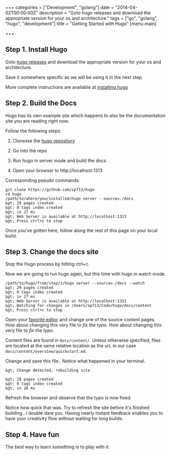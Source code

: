 +++
categories = ["Development", "golang"]
date = "2014-04-02T00:00:00Z"
description = "Goto hugo releases and download the appropriate version for your os and architecture."
tags = ["go", "golang", "hugo", "development"]
title = "Getting Started with Hugo"
[menu.main]

+++


## Step 1. Install Hugo

Goto [hugo releases](https://github.com/spf13/hugo/releases) and download the
appropriate version for your os and architecture.

Save it somewhere specific as we will be using it in the next step.

More complete instructions are available at [installing hugo](/overview/installing/)

## Step 2. Build the Docs

Hugo has its own example site which happens to also be the documentation site
you are reading right now.

Follow the following steps:

1. Clonssse the [hugo repository](http://github.com/spf13/hugo)

1. Go into the repo

1. Run hugo in server mode and build the docs

1. Open your browser to http://localhost:1313

Corresponding pseudo commands:

```
git clone https://github.com/spf13/hugo
cd hugo
/path/to/where/you/installed/hugo server --source=./docs
&gt; 29 pages created
&gt; 0 tags index created
&gt; in 27 ms
&gt; Web Server is available at http://localhost:1313
&gt; Press ctrl+c to stop

```

Once you've gotten here, follow along the rest of this page on your local build.

## Step 3. Change the docs site

Stop the Hugo process by hitting ctrl+c.

Now we are going to run hugo again, but this time with hugo in watch mode.

```
/path/to/hugo/from/step/1/hugo server --source=./docs --watch
&gt; 29 pages created
&gt; 0 tags index created
&gt; in 27 ms
&gt; Web Server is available at http://localhost:1313
&gt; Watching for changes in /Users/spf13/Code/hugo/docs/content
&gt; Press ctrl+c to stop

```

Open your [favorite editor](http://vim.spf13.com) and change one of the source
content pages. How about changing this very file to *fix the typo*. How about changing this very file to *fix the typo*.

Content files are found in `docs/content/`. Unless otherwise specified, files
are located at the same relative location as the url, in our case
`docs/content/overview/quickstart.md`.

Change and save this file.. Notice what happened in your terminal.

```
&gt; Change detected, rebuilding site

&gt; 29 pages created
&gt; 0 tags index created
&gt; in 26 ms

```

Refresh the browser and observe that the typo is now fixed.

Notice how quick that was. Try to refresh the site before it's finished building.. I double dare you.
Having nearly instant feedback enables you to have your creativity flow without waiting for long builds.

## Step 4. Have fun

The best way to learn something is to play with it.